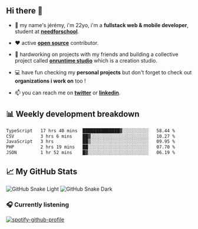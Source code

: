 ## Hi there 👋

- 👦 my name's jérémy, i'm 22yo, i'm a **fullstack web & mobile developer**, student at **[needforschool](https://www.needfor-school.com/)**.

- ❤️ active **[open source](https://github.com/jerembdn)** contributor.

- 🧠 hardworking on projects with my friends and building a collective project called **[onruntime studio](https://github.com/onruntime)** which is a creation studio.

- 💻 have fun checking my **personal projects** but don't forget to check out **organizations i work on** too !

- 📫 you can reach me on **[twitter](https://twitter.com/jerembdn)** or **[linkedin](https://www.linkedin.com/in/jeremybdn/)**.

## 📊 Weekly development breakdown

<!--START_SECTION:waka-->

```txt
TypeScript   17 hrs 40 mins  ██████████████▓░░░░░░░░░░   58.44 %
CSV          3 hrs 6 mins    ██▓░░░░░░░░░░░░░░░░░░░░░░   10.27 %
JavaScript   3 hrs           ██▒░░░░░░░░░░░░░░░░░░░░░░   09.95 %
PHP          2 hrs 19 mins   ██░░░░░░░░░░░░░░░░░░░░░░░   07.70 %
JSON         1 hr 52 mins    █▓░░░░░░░░░░░░░░░░░░░░░░░   06.19 %
```

<!--END_SECTION:waka-->

## 📈 My GitHub Stats

![GitHub Snake Light](https://raw.githubusercontent.com/jerembdn/jerembdn/output/github-contribution-grid-snake.svg#gh-light-mode-only)
![GitHub Snake Dark](https://raw.githubusercontent.com/jerembdn/jerembdn/output/github-contribution-grid-snake-dark.svg#gh-dark-mode-only)

### 🎧 Currently listening

[![spotify-github-profile](https://spotify-github-profile.vercel.app/api/view?uid=31ugdvkonmhxzbnkai2r7ue2empe&cover_image=true&theme=natemoo-re&show_offline=false&background_color=121212&bar_color=3356d7&bar_color_cover=false)](https://open.spotify.com/user/31225jnpumbhbpldcz2wjg24aymi)
